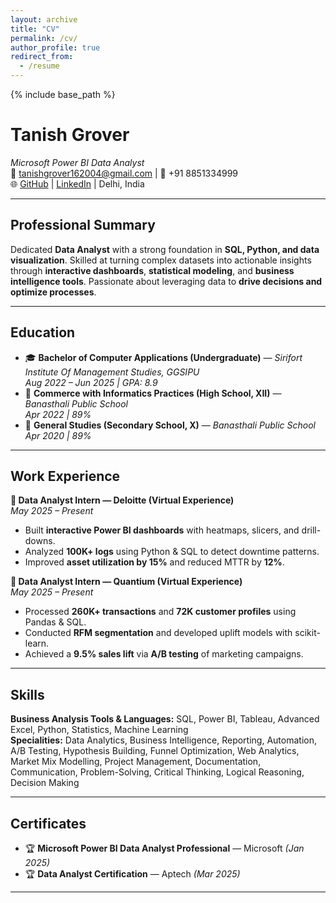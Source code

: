 ```yaml
---
layout: archive
title: "CV"
permalink: /cv/
author_profile: true
redirect_from:
  - /resume
---
```


{% include base_path %}

# **Tanish Grover**  
*Microsoft Power BI Data Analyst*  
📧 [tanishgrover162004@gmail.com](mailto:tanishgrover162004@gmail.com) | 📱 +91 8851334999  
🌐 [GitHub](https://github.com/tanish8851) | [LinkedIn](https://www.linkedin.com/in/tanish-grover-87b44a294/) | Delhi, India  

---

## **Professional Summary**
Dedicated **Data Analyst** with a strong foundation in **SQL, Python, and data visualization**. Skilled at turning complex datasets into actionable insights through **interactive dashboards**, **statistical modeling**, and **business intelligence tools**. Passionate about leveraging data to **drive decisions and optimize processes**.

---

## **Education**
- 🎓 **Bachelor of Computer Applications (Undergraduate)** — *Sirifort Institute Of Management Studies, GGSIPU*  
  *Aug 2022 – Jun 2025 | GPA: 8.9*
- 📘 **Commerce with Informatics Practices (High School, XII)** — *Banasthali Public School*  
  *Apr 2022 | 89%*
- 📘 **General Studies (Secondary School, X)** — *Banasthali Public School*  
  *Apr 2020 | 89%*

---

## **Work Experience**
**💼 Data Analyst Intern — Deloitte (Virtual Experience)**  
*May 2025 – Present*  
- Built **interactive Power BI dashboards** with heatmaps, slicers, and drill-downs.  
- Analyzed **100K+ logs** using Python & SQL to detect downtime patterns.  
- Improved **asset utilization by 15%** and reduced MTTR by **12%**.

**💼 Data Analyst Intern — Quantium (Virtual Experience)**  
*May 2025 – Present*  
- Processed **260K+ transactions** and **72K customer profiles** using Pandas & SQL.  
- Conducted **RFM segmentation** and developed uplift models with scikit-learn.  
- Achieved a **9.5% sales lift** via **A/B testing** of marketing campaigns.

---

## **Skills**
**Business Analysis Tools & Languages:** SQL, Power BI, Tableau, Advanced Excel, Python, Statistics, Machine Learning  
**Specialities:** Data Analytics, Business Intelligence, Reporting, Automation, A/B Testing, Hypothesis Building, Funnel Optimization, Web Analytics, Market Mix Modelling, Project Management, Documentation, Communication, Problem-Solving, Critical Thinking, Logical Reasoning, Decision Making

---

## **Certificates**
- 🏆 **Microsoft Power BI Data Analyst Professional** — Microsoft *(Jan 2025)*  
- 🏆 **Data Analyst Certification** — Aptech *(Mar 2025)*

---

